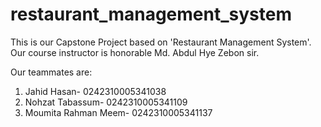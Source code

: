 # restaurant_management_system

This is our Capstone Project based on 'Restaurant Management System'. Our course instructor is honorable Md. Abdul Hye Zebon sir.

Our teammates are:
1. Jahid Hasan- 0242310005341038
2. Nohzat Tabassum- 0242310005341109
3. Moumita Rahman Meem- 0242310005341137
